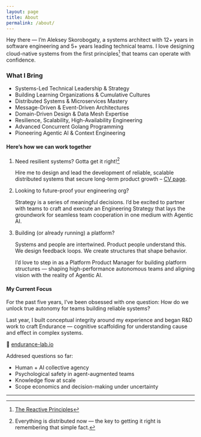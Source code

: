 ```yaml
---
layout: page
title: About
permalink: /about/
---
```


Hey there — I’m Aleksey Skorobogaty, a systems architect with 12+ years in software engineering and 5+ years leading technical teams. I love designing cloud-native systems from the first principles[^1] that teams can operate with confidence.

### What I Bring
 - Systems-Led Technical Leadership & Strategy
 - Building Learning Organizations & Cumulative Cultures
 - Distributed Systems & Microservices Mastery
 - Message-Driven & Event-Driven Architectures
 - Domain-Driven Design & Data Mesh Expertise
 - Resilience, Scalability, High-Availability Engineering
 - Advanced Concurrent Golang Programming
 - Pioneering Agentic AI & Context Engineering

#### Here’s how we can work together

1. Need resilient systems? Gotta get it right![^2]

    Hire me to design and lead the development of reliable, scalable distributed systems that secure long-term product growth – [CV page](/cv/).

2. Looking to future-proof your engineering org?

    Strategy is a series of meaningful decisions. I’d be excited to partner with teams to craft and execute an Engineering Strategy that lays the groundwork for seamless team cooperation in one medium with Agentic AI.

3. Building (or already running) a platform?

    Systems and people are intertwined. Product people understand this. We design feedback loops. We create structures that shape behavior.
    
    I’d love to step in as a Platform Product Manager for building platform structures — shaping high-performance autonomous teams and aligning vision with the reality of Agentic AI.

#### My Current Focus

For the past five years, I’ve been obsessed with one question: How do we unlock true autonomy for teams building reliable systems?

Last year, I built conceptual integrity around my experience and began R&D work to craft Endurance — cognitive scaffolding for understanding cause and effect in complex systems.

🔗 <a href="https://endurance-lab.io" target="_blank">endurance-lab.io</a>

Addresed questions so far:

- Human + AI collective agency
- Psychological safety in agent-augmented teams
- Knowledge flow at scale
- Scope economics and decision-making under uncertainty

---
[^1]: [The Reactive Principles](https://www.reactiveprinciples.org/_attachments/the-reactive-principles-and-patterns.pdf)
[^2]: Everything is distributed now — the key to getting it right is remembering that simple fact.
